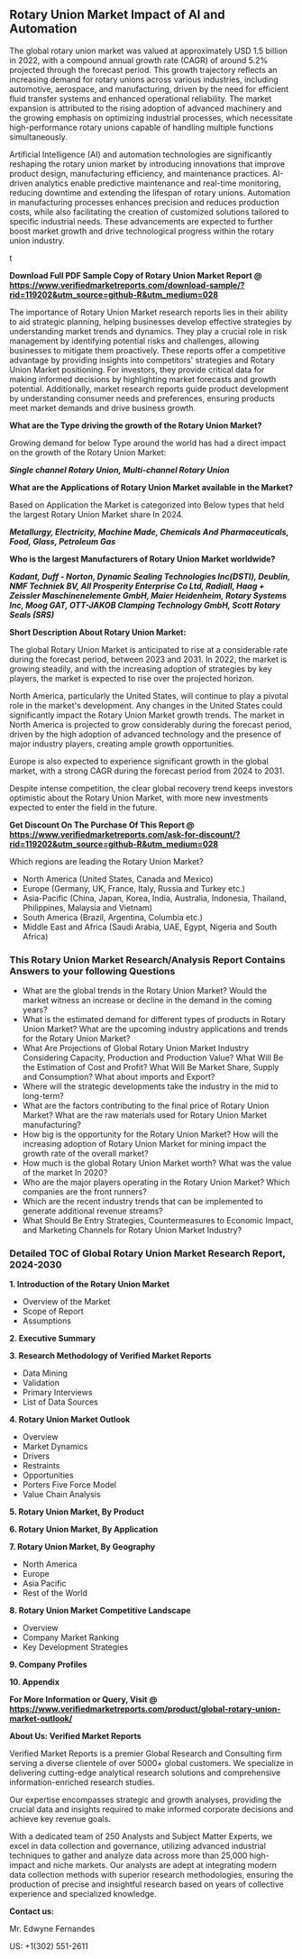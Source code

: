 <h2>Rotary Union Market Impact of AI and Automation</h2><p>The global rotary union market was valued at approximately USD 1.5 billion in 2022, with a compound annual growth rate (CAGR) of around 5.2% projected through the forecast period. This growth trajectory reflects an increasing demand for rotary unions across various industries, including automotive, aerospace, and manufacturing, driven by the need for efficient fluid transfer systems and enhanced operational reliability. The market expansion is attributed to the rising adoption of advanced machinery and the growing emphasis on optimizing industrial processes, which necessitate high-performance rotary unions capable of handling multiple functions simultaneously.</p><p>Artificial Intelligence (AI) and automation technologies are significantly reshaping the rotary union market by introducing innovations that improve product design, manufacturing efficiency, and maintenance practices. AI-driven analytics enable predictive maintenance and real-time monitoring, reducing downtime and extending the lifespan of rotary unions. Automation in manufacturing processes enhances precision and reduces production costs, while also facilitating the creation of customized solutions tailored to specific industrial needs. These advancements are expected to further boost market growth and drive technological progress within the rotary union industry.</p>t</p><p id="" class=""><strong>Download Full PDF Sample Copy of Rotary Union Market Report @ <a href="https://www.verifiedmarketreports.com/download-sample/?rid=119202&utm_source=github-R&utm_medium=028" target="_blank">https://www.verifiedmarketreports.com/download-sample/?rid=119202&utm_source=github-R&utm_medium=028</a></strong></p><p>The importance of&nbsp;Rotary Union Market research reports lies in their ability to aid strategic planning, helping businesses develop effective strategies by understanding market trends and dynamics. They play a crucial role in risk management by identifying potential risks and challenges, allowing businesses to mitigate them proactively. These reports offer a competitive advantage by providing insights into competitors' strategies and Rotary Union Market positioning. For investors, they provide critical data for making informed decisions by highlighting market forecasts and growth potential. Additionally, market research reports guide product development by understanding consumer needs and preferences, ensuring products meet market demands and drive business growth.</p><p><strong>What are the&nbsp;Type driving the growth of the Rotary Union Market?</strong></p><p id="" class="">Growing demand for below Type around the world has had a direct impact on the growth of the Rotary Union Market:</p><em><strong>Single channel Rotary Union, Multi-channel Rotary Union</strong></em></p><strong>What are the&nbsp;Applications&nbsp;of Rotary Union Market available in the Market?</strong></p><p id="" class="">Based on Application the Market is categorized into Below types that held the largest Rotary Union Market share In 2024.</p><em><strong>Metallurgy, Electricity, Machine Made, Chemicals And Pharmaceuticals, Food, Glass, Petroleum Gas</strong></em></p><strong>Who is the largest Manufacturers of Rotary Union Market worldwide?</strong></p><p><em><strong>Kadant, Duff - Norton, Dynamic Sealing Technologies Inc(DSTI), Deublin, NMF Techniek BV, All Prosperity Enterprise Co Ltd, Radiall, Haag + Zeissler Maschinenelemente GmbH, Maier Heidenheim, Rotary Systems Inc, Moog GAT, OTT-JAKOB Clamping Technology GmbH, Scott Rotary Seals (SRS)</strong></em></p><p id="" class=""><strong>Short Description About Rotary Union Market:</strong></p><p>The global Rotary Union Market is anticipated to rise at a considerable rate during the forecast period, between 2023 and 2031. In 2022, the market is growing steadily, and with the increasing adoption of strategies by key players, the market is expected to rise over the projected horizon.</p><p>North America, particularly the United States, will continue to play a pivotal role in the market's development. Any changes in the United States could significantly impact the Rotary Union Market growth trends. The market in North America is projected to grow considerably during the forecast period, driven by the high adoption of advanced technology and the presence of major industry players, creating ample growth opportunities.</p><p>Europe is also expected to experience significant growth in the global market, with a strong CAGR during the forecast period from 2024 to 2031.</p><p>Despite intense competition, the clear global recovery trend keeps investors optimistic about the Rotary Union Market, with more new investments expected to enter the field in the future.</p><p id="" class=""><strong>Get Discount On The Purchase Of This Report @ <a href="https://www.verifiedmarketreports.com/ask-for-discount/?rid=119202&utm_source=github-R&utm_medium=028" target="_blank">https://www.verifiedmarketreports.com/ask-for-discount/?rid=119202&utm_source=github-R&utm_medium=028</a></strong></p>Which regions are leading the Rotary Union Market?</p><ul><li>North America (United States, Canada and Mexico)</li><li>Europe (Germany, UK, France, Italy, Russia and Turkey etc.)</li><li>Asia-Pacific (China, Japan, Korea, India, Australia, Indonesia, Thailand, Philippines, Malaysia and Vietnam)</li><li>South America (Brazil, Argentina, Columbia etc.)</li><li>Middle East and Africa (Saudi Arabia, UAE, Egypt, Nigeria and South Africa)</li></ul><h3 id="" class="">This Rotary Union Market Research/Analysis Report Contains Answers to your following Questions</h3><ul><li>What are the global trends in the Rotary Union Market? Would the market witness an increase or decline in the demand in the coming years?</li><li>What is the estimated demand for different types of products in Rotary Union Market? What are the upcoming industry applications and trends for the Rotary Union Market?</li><li>What Are Projections of Global Rotary Union Market Industry Considering Capacity, Production and Production Value? What Will Be the Estimation of Cost and Profit? What Will Be Market Share, Supply and Consumption? What about imports and Export?</li><li>Where will the strategic developments take the industry in the mid to long-term?</li><li>What are the factors contributing to the final price of Rotary Union Market? What are the raw materials used for Rotary Union Market manufacturing?</li><li>How big is the opportunity for the Rotary Union Market? How will the increasing adoption of Rotary Union Market for mining impact the growth rate of the overall market?</li><li>How much is the global Rotary Union Market worth? What was the value of the market In 2020?</li><li>Who are the major players operating in the Rotary Union Market? Which companies are the front runners?</li><li>Which are the recent industry trends that can be implemented to generate additional revenue streams?</li><li>What Should Be Entry Strategies, Countermeasures to Economic Impact, and Marketing Channels for Rotary Union Market Industry?</li></ul><h3 id="" class="">Detailed TOC of Global Rotary Union Market Research Report, 2024-2030</h3><p id="" class=""><strong>1. Introduction of the Rotary Union Market</strong></p><ul><li>Overview of the Market</li><li>Scope of Report</li><li>Assumptions</li></ul><p id="" class=""><strong>2. Executive Summary</strong></p><p id="" class=""><strong>3. Research Methodology of Verified Market Reports</strong></p><ul><li>Data Mining</li><li>Validation</li><li>Primary Interviews</li><li>List of Data Sources</li></ul><p id="" class=""><strong>4. Rotary Union Market Outlook</strong></p><ul><li>Overview</li><li>Market Dynamics</li><li>Drivers</li><li>Restraints</li><li>Opportunities</li><li>Porters Five Force Model</li><li>Value Chain Analysis</li></ul><p id="" class=""><strong>5. Rotary Union Market, By Product</strong></p><p id="" class=""><strong>6. Rotary Union Market, By Application</strong></p><p id="" class=""><strong>7. Rotary Union Market, By Geography</strong></p><ul><li>North America</li><li>Europe</li><li>Asia Pacific</li><li>Rest of the World</li></ul><p id="" class=""><strong>8. Rotary Union Market Competitive Landscape</strong></p><ul><li>Overview</li><li>Company Market Ranking</li><li>Key Development Strategies</li></ul><p id="" class=""><strong>9. Company Profiles</strong></p><p id="" class=""><strong>10. Appendix</strong></p><p id="" class=""><strong>For More Information or Query, Visit @ <a href="https://www.verifiedmarketreports.com/product/global-rotary-union-market-outlook/" target="_blank">https://www.verifiedmarketreports.com/product/global-rotary-union-market-outlook/</a></strong></p><p id="" class=""><strong>About Us: Verified Market Reports</strong></p><p id="" class="">Verified Market Reports is a premier Global Research and Consulting firm serving a diverse clientele of over 5000+ global customers. We specialize in delivering cutting-edge analytical research solutions and comprehensive information-enriched research studies.</p><p id="" class="">Our expertise encompasses strategic and growth analyses, providing the crucial data and insights required to make informed corporate decisions and achieve key revenue goals.</p><p id="" class="">With a dedicated team of 250 Analysts and Subject Matter Experts, we excel in data collection and governance, utilizing advanced industrial techniques to gather and analyze data across more than 25,000 high-impact and niche markets. Our analysts are adept at integrating modern data collection methods with superior research methodologies, ensuring the production of precise and insightful research based on years of collective experience and specialized knowledge.</p><p id="" class=""><strong>Contact us:</strong></p><p id="" class="">Mr. Edwyne Fernandes</p><p id="" class="">US: +1(302) 551-2611</p>